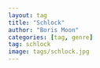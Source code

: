 ```yaml
---
layout: tag
title: "Schlock"
author: "Boris Moon"
categories: [tag, genre]
tag: schlock
image: tags/schlock.jpg
---
```

